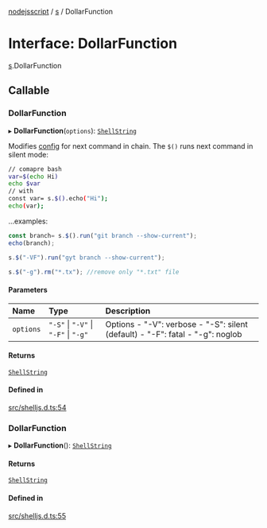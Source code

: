 [nodejsscript](../README.md) / [s](../modules/s.md) / DollarFunction

# Interface: DollarFunction

[s](../modules/s.md).DollarFunction

## Callable

### DollarFunction

▸ **DollarFunction**(`options`): [`ShellString`](../modules/s.md#shellstring)

Modifies [config](../modules/s.md#config) for next command in chain. The `$()` runs next command in silent mode:
```bash
// comapre bash
var=$(echo Hi)
echo $var
// with
const var= s.$().echo("Hi");
echo(var);
```
…examples:
```js
const branch= s.$().run("git branch --show-current");
echo(branch);

s.$("-VF").run("gyt branch --show-current");

s.$("-g").rm("*.tx"); //remove only "*.txt" file
```

#### Parameters

| Name | Type | Description |
| :------ | :------ | :------ |
| `options` | ``"-S"`` \| ``"-V"`` \| ``"-F"`` \| ``"-g"`` | Options  - "-V": verbose  - "-S": silent (default)  - "-F": fatal  - "-g": noglob |

#### Returns

[`ShellString`](../modules/s.md#shellstring)

#### Defined in

[src/shelljs.d.ts:54](https://github.com/jaandrle/nodejsscript/blob/a6e3251/src/shelljs.d.ts#L54)

### DollarFunction

▸ **DollarFunction**(): [`ShellString`](../modules/s.md#shellstring)

#### Returns

[`ShellString`](../modules/s.md#shellstring)

#### Defined in

[src/shelljs.d.ts:55](https://github.com/jaandrle/nodejsscript/blob/a6e3251/src/shelljs.d.ts#L55)
